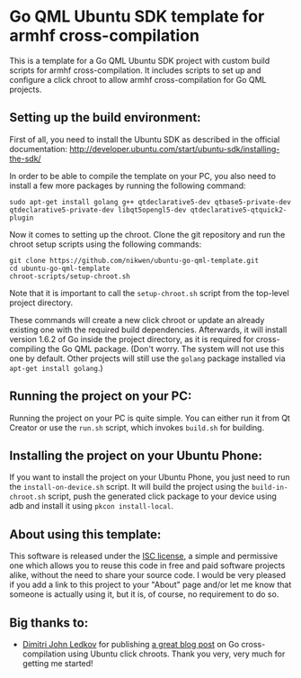Go QML Ubuntu SDK template for armhf cross-compilation
======================================================

This is a template for a Go QML Ubuntu SDK project with custom build scripts for armhf cross-compilation.
It includes scripts to set up and configure a click chroot to allow armhf cross-compilation for Go QML projects.

Setting up the build environment:
---------------------------------

First of all, you need to install the Ubuntu SDK as described in the official documentation: http://developer.ubuntu.com/start/ubuntu-sdk/installing-the-sdk/

In order to be able to compile the template on your PC, you also need to install a few more packages by running the following command:

```
sudo apt-get install golang g++ qtdeclarative5-dev qtbase5-private-dev qtdeclarative5-private-dev libqt5opengl5-dev qtdeclarative5-qtquick2-plugin
```

Now it comes to setting up the chroot. Clone the git repository and run the chroot setup scripts using the following commands:

```
git clone https://github.com/nikwen/ubuntu-go-qml-template.git
cd ubuntu-go-qml-template
chroot-scripts/setup-chroot.sh
```

Note that it is important to call the `setup-chroot.sh` script from the top-level project directory.

These commands will create a new click chroot or update an already existing one with the required build dependencies. Afterwards, it will install version 1.6.2 of Go inside the project directory, as it is required for cross-compiling the Go QML package. (Don't worry. The system will not use this one by default. Other projects will still use the `golang` package installed via `apt-get install golang`.)

Running the project on your PC:
-------------------------------

Running the project on your PC is quite simple. You can either run it from Qt Creator or use the `run.sh` script, which invokes `build.sh` for building.

Installing the project on your Ubuntu Phone:
--------------------------------------------

If you want to install the project on your Ubuntu Phone, you just need to run the `install-on-device.sh` script. It will build the project using the `build-in-chroot.sh` script, push the generated click package to your device using adb and install it using `pkcon install-local`.

About using this template:
--------------------------

This software is released under the [ISC license](http://choosealicense.com/licenses/isc/), a simple and permissive one which allows you to reuse this code in free and paid software projects alike, without the need to share your source code.
I would be very pleased if you add a link to this project to your "About" page and/or let me know that someone is actually using it, but it is, of course, no requirement to do so.

Big thanks to:
--------------

 * [Dimitri John Ledkov](https://github.com/xnox "Github profile") for publishing [a great blog post](http://blog.surgut.co.uk/2014/06/cross-compile-go-code-including-cgo.html "cross-compile go code, including cgo") on Go cross-compilation using Ubuntu click chroots. Thank you very, very much for getting me started!

